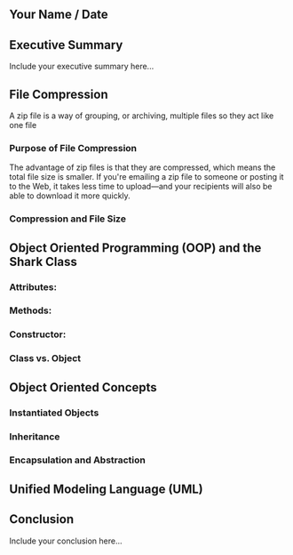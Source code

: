 ## Your Name / Date

## Executive Summary 
Include your executive summary here...

## File Compression
 A zip file is a way of grouping, or archiving, multiple files so they act like one file

### Purpose of File Compression
The advantage of zip files is that they are compressed, which means the total file size is smaller. If you're emailing a zip file to someone or posting it to the Web, it takes less time to upload—and your recipients will also be able to download it more quickly.

### Compression and File Size

## Object Oriented Programming (OOP) and the Shark Class
### Attributes:
### Methods:
### Constructor:
### Class vs. Object

## Object Oriented Concepts
### Instantiated Objects
### Inheritance
### Encapsulation and Abstraction

## Unified Modeling Language (UML)

## Conclusion
Include your conclusion here...

